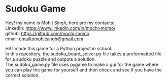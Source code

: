 # Sudoku Game
Hey! my name is Mohit Singh, here are my contacts:<br /> 
LinkedIn: https://www.linkedin.com/in/mochi-momo/<br />
github: https://github.com/mochi-momo<br />
email: emailtomohitsingh@gmail.com<br />

Hi! I made this game for a Python project in school.<br />
In this repository, the sudoku_board_solver.py file takes a preformatted file for a sudoku puzzle and outputs a solution.<br />
The sudoku_game.py file uses pygame to make a gui for the game where you can play the game for yourself and then check and see if you have the correct solution.
